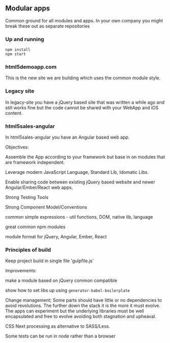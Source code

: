 ## Modular apps

Common ground for all modules and apps. In your own company you might break these out as separate repositories

### Up and running

```
npm install
npm start
```

### html5demoapp.com

This is the new site we are building which uses the common module style.

### Legacy site

In legacy-site you have a jQuery based site that was written a while ago and still works fine but the code cannot
be shared with your WebApp and iOS content.

### html5sales-angular

In html5sales-angular you have an Angular based web app.



Objectives:

Assemble the App according to your framework but base in on modules that are framework independent.

Leverage modern JavaScript Language, Standard Lib, Idomatic Libs.

Enable sharing code between existing jQuery based website and newer Angular/Ember/React web apps.

Strong Testing Tools

Strong Component Model/Conventions




common simple expressions - util functions, DOM, native lib, language

great common npm modules

module format for jQuery, Angular, Ember, React

### Principles of build

Keep project build in single file 'gulpfile.js'


Improvements:

make a module based on jQuery common compatible

show how to set libs up using `generator-babel-boilerplate`

Change management; Some parts should have little or no dependencies to avoid revolutions. The further down the stack it is the more it must evolve. The apps can experiment but the underlying libraries must be well encapsulated and free to evolve avoiding both stagnation and upheaval.

CSS Next processing as alternative to SASS/Less.

Some tests can be run in node rather than a browser
